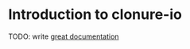 # Introduction to clonure-io

TODO: write [great documentation](http://jacobian.org/writing/what-to-write/)
